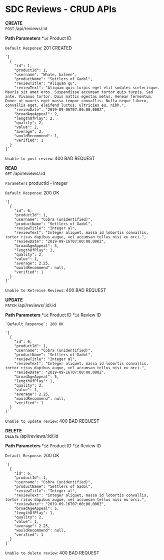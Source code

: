 # SDC Reviews - CRUD APIs

**CREATE** <br />
  `POST` /api/reviews/:id

**Path Parameters**
*`id` Product ID

  `Default Response`: 201 CREATED

    `[
      {
        "id": 1,
        "productId": 1,
        "username": "Whale, baleen",
        "productName": "Settlers of Gadol",
        "reviewTitle": "Aliquam qu",
        "reviewText": "Aliquam quis turpis eget elit sodales scelerisque. Mauris sit amet eros. Suspendisse accumsan tortor quis turpis. Sed ante. Vivamus tortor. Duis mattis egestas metus. Aenean fermentum. Donec ut mauris eget massa tempor convallis. Nulla neque libero, convallis eget, eleifend luctus, ultricies eu, nibh.",
        "reviewDate": "2019-09-06T07:00:00.000Z",
        "broadAgeAppeal": 2,
        "lengthOfPlay": 2,
        "quality": 2,
        "value": 2,
        "average": 2,
        "wouldRecommend": 1,
        "verified": 1
      }
    ]`

   `Unable to post review`: 400 BAD REQUEST

**READ** <br />
  `GET` /api/reviews/:id

  `Parameters`
    productId - integer

  `Default Response`: 200 OK

    `[
      {
        "id": 6,
        "productId": 1,
        "username": "Cobra (unidentified)",
        "productName": "Settlers of Gadol",
        "reviewTitle": "Integer al",
        "reviewText": "Integer aliquet, massa id lobortis convallis, tortor risus dapibus augue, vel accumsan tellus nisi eu orci.",
        "reviewDate": "2019-09-16T07:00:00.000Z",
        "broadAgeAppeal": 5,
        "lengthOfPlay": 1,
        "quality": 2,
        "value": 1,
        "average": 2.25,
        "wouldRecommend": null,
        "verified": 1
      }
    ]`

  `Unable to Retreive Reviews`: 400 BAD REQUEST

**UPDATE** <br />
  `PATCH` /api/reviews/:id/:id

**Path Parameters**
*`id` Product ID
*`id` Review ID

    `Default Response`: 200 OK

    `[
      {
        "id": 6,
        "productId": 1,
        "username": "Cobra (unidentified)",
        "productName": "Settlers of Gadol",
        "reviewTitle": "Integer al",
        "reviewText": "Integer aliquet, massa id lobortis convallis, tortor risus dapibus augue, vel accumsan tellus nisi eu orci.",
        "reviewDate": "2019-09-16T07:00:00.000Z",
        "broadAgeAppeal": 5,
        "lengthOfPlay": 1,
        "quality": 2,
        "value": 1,
        "average": 2.25,
        "wouldRecommend": null,
        "verified": 1
      }
    ]`

  `Unable to update review`: 400 BAD REQUEST

**DELETE** <br />
  `DELETE` /api/reviews/:id/:id

**Path Parameters**
*`id` Product ID
*`id` Review ID

  `Default Response`: 200 OK

    `[
      {
        "id": 6,
        "productId": 1,
        "username": "Cobra (unidentified)",
        "productName": "Settlers of Gadol",
        "reviewTitle": "Integer al",
        "reviewText": "Integer aliquet, massa id lobortis convallis, tortor risus dapibus augue, vel accumsan tellus nisi eu orci.",
        "reviewDate": "2019-09-16T07:00:00.000Z",
        "broadAgeAppeal": 5,
        "lengthOfPlay": 1,
        "quality": 2,
        "value": 1,
        "average": 2.25,
        "wouldRecommend": null,
        "verified": 1
      }
    ]`

  `Unable to delete review`: 400 BAD REQUEST

